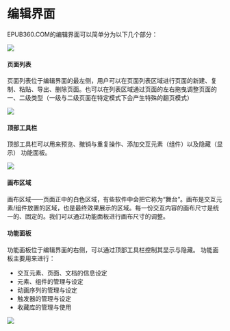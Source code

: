 # 编辑界面


EPUB360.COM的编辑界面可以简单分为以下几个部分：

![](http://qn.media.epub360.com/materials/origin/ec6261050ffef70866b9620c79d599a6_origin_1.png)

#### 页面列表
页面列表位于编辑界面的最左侧，用户可以在页面列表区域进行页面的新建、复制、粘贴、导出、删除页面。也可以在列表区域通过页面的左右拖曳调整页面的一、二级类型（一级与二级页面在特定模式下会产生特殊的翻页模式）

![](http://qn.media.epub360.com/materials/origin/2f0abe20236bc379a4fb0c56e8c00824_origin.png)

#### 顶部工具栏
顶部工具栏可以用来预览、撤销与重复操作、添加交互元素（组件）以及隐藏（显示）
功能面板。

![](http://qn.media.epub360.com/materials/origin/7321bcc462912d481333d5573c932c11_origin.png)

#### 画布区域
画布区域——页面正中的白色区域，有些软件中会把它称为“舞台”。画布是交互元素/组件放置的区域，也是最终效果展示的区域。每一份交互内容的画布尺寸是统一的、固定的。我们可以通过功能面板进行画布尺寸的调整。

#### 功能面板
功能面板位于编辑界面的右侧，可以通过顶部工具栏控制其显示与隐藏。
功能面板主要用来进行：
* 交互元素、页面、文档的信息设定
* 元素、组件的管理与设定
* 动画序列的管理与设定
* 触发器的管理与设定
* 收藏库的管理与使用


![](http://qn.media.epub360.com/materials/origin/7cafe2e7ff4e6abe31f28d852f812f92_origin.png)
